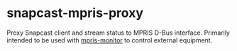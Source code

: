 # snapcast-mpris-proxy

Proxy Snapcast client and stream status to MPRIS D-Bus interface. Primarily intended to be used with [mpris-monitor](https://github.com/mill1000/mpris-monitor) to control external equipment.